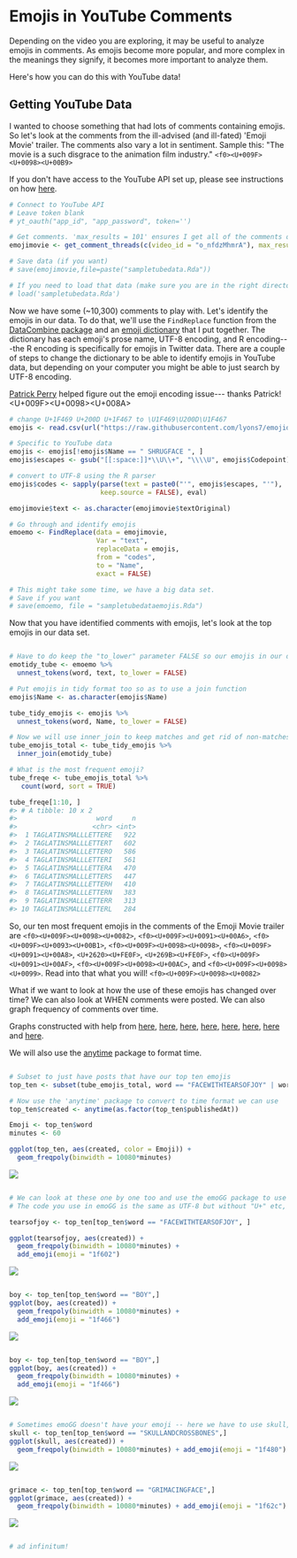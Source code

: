 Emojis in YouTube Comments
================

Depending on the video you are exploring, it may be useful to analyze emojis in comments. As emojis become more popular, and more complex in the meanings they signify, it becomes more important to analyze them.

Here's how you can do this with YouTube data!

Getting YouTube Data
--------------------

I wanted to choose something that had lots of comments containing emojis. So let's look at the comments from the ill-advised (and ill-fated) 'Emoji Movie' trailer. The comments also vary a lot in sentiment. Sample this: "The movie is a such disgrace to the animation film industry." `<f0><U+009F><U+0098><U+00B9>`

If you don't have access to the YouTube API set up, please see instructions on how [here](https://developers.google.com/youtube/v3/).

``` r
# Connect to YouTube API
# Leave token blank
# yt_oauth("app_id", "app_password", token='')

# Get comments. 'max_results = 101' ensures I get all of the comments on the video.
emojimovie <- get_comment_threads(c(video_id = "o_nfdzMhmrA"), max_results = 100)

# Save data (if you want)
# save(emojimovie,file=paste("sampletubedata.Rda"))

# If you need to load that data (make sure you are in the right directory)
# load('sampletubedata.Rda')
```

Now we have some (~10,300) comments to play with. Let's identify the emojis in our data. To do that, we'll use the `FindReplace` function from the [DataCombine package](https://cran.r-project.org/web/packages/DataCombine/DataCombine.pdf) and an [emoji dictionary](https://lyons7.github.io/portfolio/2017-10-04-emoji-dictionary/) that I put together. The dictionary has each emoji's prose name, UTF-8 encoding, and R encoding---the R encoding is specifically for emojis in Twitter data. There are a couple of steps to change the dictionary to be able to identify emojis in YouTube data, but depending on your computer you might be able to just search by UTF-8 encoding.

[Patrick Perry](https://stackoverflow.com/questions/47243155/get-r-to-keep-utf-8-codepoint-representation/47243425#47243425) helped figure out the emoji encoding issue--- thanks Patrick! <f0><U+009F><U+0098><U+008A>

``` r
# change U+1F469 U+200D U+1F467 to \U1F469\U200D\U1F467
emojis <- read.csv(url("https://raw.githubusercontent.com/lyons7/emojidictionary/master/Emoji%20Dictionary%205.0.csv")) 

# Specific to YouTube data
emojis <- emojis[!emojis$Name == " SHRUGFACE ", ]
emojis$escapes <- gsub("[[:space:]]*\\U\\+", "\\\\U", emojis$Codepoint)

# convert to UTF-8 using the R parser
emojis$codes <- sapply(parse(text = paste0("'", emojis$escapes, "'"),
                       keep.source = FALSE), eval)

emojimovie$text <- as.character(emojimovie$textOriginal)

# Go through and identify emojis
emoemo <- FindReplace(data = emojimovie,
                      Var = "text",
                      replaceData = emojis,
                      from = "codes",
                      to = "Name", 
                      exact = FALSE)

# This might take some time, we have a big data set. 
# Save if you want
# save(emoemo, file = "sampletubedataemojis.Rda")
```

Now that you have identified comments with emojis, let's look at the top emojis in our data set.

``` r

# Have to do keep the "to_lower" parameter FALSE so our emojis in our dictionary are kept separate from words that happen to be the same as emoji names
emotidy_tube <- emoemo %>%
  unnest_tokens(word, text, to_lower = FALSE)

# Put emojis in tidy format too so as to use a join function
emojis$Name <- as.character(emojis$Name)

tube_tidy_emojis <- emojis %>%
  unnest_tokens(word, Name, to_lower = FALSE)

# Now we will use inner_join to keep matches and get rid of non-matches
tube_emojis_total <- tube_tidy_emojis %>%
  inner_join(emotidy_tube)

# What is the most frequent emoji?
tube_freqe <- tube_emojis_total %>% 
   count(word, sort = TRUE)

tube_freqe[1:10, ]
#> # A tibble: 10 x 2
#>                    word     n
#>                   <chr> <int>
#>  1 TAGLATINSMALLLETTERE   922
#>  2 TAGLATINSMALLLETTERT   602
#>  3 TAGLATINSMALLLETTERO   586
#>  4 TAGLATINSMALLLETTERI   561
#>  5 TAGLATINSMALLLETTERA   470
#>  6 TAGLATINSMALLLETTERS   447
#>  7 TAGLATINSMALLLETTERH   410
#>  8 TAGLATINSMALLLETTERN   383
#>  9 TAGLATINSMALLLETTERR   313
#> 10 TAGLATINSMALLLETTERL   284
```

So, our ten most frequent emojis in the comments of the Emoji Movie trailer are `<f0><U+009F><U+0098><U+0082>`, `<f0><U+009F><U+0091><U+00A6>`, `<f0><U+009F><U+0093><U+00B1>`, `<f0><U+009F><U+0098><U+0098>`, `<f0><U+009F><U+0091><U+00A8>`, `<U+2620><U+FE0F>`, `<U+269B><U+FE0F>`, `<f0><U+009F><U+0091><U+00AF>`, `<f0><U+009F><U+0098><U+00AC>`, and `<f0><U+009F><U+0098><U+0099>`. Read into that what you will! `<f0><U+009F><U+0098><U+0082>`

What if we want to look at how the use of these emojis has changed over time? We can also look at WHEN comments were posted. We can also graph frequency of comments over time.

Graphs constructed with help from [here](http://www.cyclismo.org/tutorial/R/time.html), [here](https://gist.github.com/stephenturner/3132596), [here](http://stackoverflow.com/questions/27626915/r-graph-frequency-of-observations-over-time-with-small-value-range), [here](http://michaelbommarito.com/2011/03/12/a-quick-look-at-march11-saudi-tweets/), [here](http://stackoverflow.com/questions/31796744/plot-count-frequency-of-tweets-for-word-by-month), [here](https://stat.ethz.ch/R-manual/R-devel/library/base/html/as.POSIXlt.html), [here](http://sape.inf.usi.ch/quick-reference/ggplot2/geom) and [here](http://stackoverflow.com/questions/3541713/how-to-plot-two-histograms-together-in-r).

We will also use the [anytime](https://cran.r-project.org/web/packages/anytime/index.html) package to format time.

``` r

# Subset to just have posts that have our top ten emojis
top_ten <- subset(tube_emojis_total, word == "FACEWITHTEARSOFJOY" | word == "BOY"| word == "MOBILEPHONE" | word == "FACETHROWINGAKISS" | word == "MAN" | word == "SKULLANDCROSSBONES" | word == "ATOMSYMBOL" | word == "COLONEWOMANWITHBUNNYEARS"| word == "GRIMACINGFACE" | word == "KISSINGFACEWITHSMILINGEYES")

# Now use the 'anytime' package to convert to time format we can use
top_ten$created <- anytime(as.factor(top_ten$publishedAt))

Emoji <- top_ten$word
minutes <- 60

ggplot(top_ten, aes(created, color = Emoji)) + 
  geom_freqpoly(binwidth = 10080*minutes)
```

![](emoji_vignette_files/figure-markdown_github/unnamed-chunk-2-1.png)

``` r

# We can look at these one by one too and use the emoGG package to use actual emojis to show which ones we are talking about 
# The code you use in emoGG is the same as UTF-8 but without "U+" etc, and all letters lowercase

tearsofjoy <- top_ten[top_ten$word == "FACEWITHTEARSOFJOY", ]

ggplot(tearsofjoy, aes(created)) + 
  geom_freqpoly(binwidth = 10080*minutes) +
  add_emoji(emoji = "1f602")
```

![](emoji_vignette_files/figure-markdown_github/unnamed-chunk-2-2.png)

``` r

boy <- top_ten[top_ten$word == "BOY",]
ggplot(boy, aes(created)) + 
  geom_freqpoly(binwidth = 10080*minutes) +
  add_emoji(emoji = "1f466")
```

![](emoji_vignette_files/figure-markdown_github/unnamed-chunk-2-3.png)

``` r

boy <- top_ten[top_ten$word == "BOY",]
ggplot(boy, aes(created)) + 
  geom_freqpoly(binwidth = 10080*minutes) +
  add_emoji(emoji = "1f466")
```

![](emoji_vignette_files/figure-markdown_github/unnamed-chunk-2-4.png)

``` r

# Sometimes emoGG doesn't have your emoji -- here we have to use skull, not skull and crossbones
skull <- top_ten[top_ten$word == "SKULLANDCROSSBONES",]
ggplot(skull, aes(created)) + 
  geom_freqpoly(binwidth = 10080*minutes) + add_emoji(emoji = "1f480")
```

![](emoji_vignette_files/figure-markdown_github/unnamed-chunk-2-5.png)

``` r

grimace <- top_ten[top_ten$word == "GRIMACINGFACE",]
ggplot(grimace, aes(created)) + 
  geom_freqpoly(binwidth = 10080*minutes) + add_emoji(emoji = "1f62c")
```

![](emoji_vignette_files/figure-markdown_github/unnamed-chunk-2-6.png)

``` r

# ad infinitum!
```
